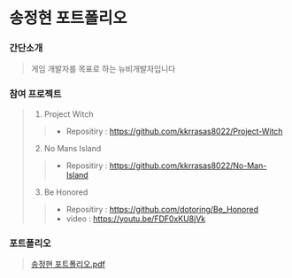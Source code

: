 송정현 포트폴리오
=
### 간단소개
> 게임 개발자를 목표로 하는 뉴비개발자입니다

### 참여 프로젝트
> 1. Project Witch
> > * Repositiry : https://github.com/kkrrasas8022/Project-Witch
> 2. No Mans Island
> > * Repositiry : https://github.com/kkrrasas8022/No-Man-Island
> 3. Be Honored
> > * Repositiry : https://github.com/dotoring/Be_Honored
> > * video : https://youtu.be/FDF0xKU8jVk

### 포트폴리오
>[송정현 포트폴리오.pdf](https://github.com/user-attachments/files/18978029/default.pdf)



